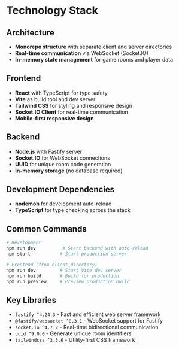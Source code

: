 # Technology Stack

## Architecture
- **Monorepo structure** with separate client and server directories
- **Real-time communication** via WebSocket (Socket.IO)
- **In-memory state management** for game rooms and player data

## Frontend
- **React** with TypeScript for type safety
- **Vite** as build tool and dev server
- **Tailwind CSS** for styling and responsive design
- **Socket.IO Client** for real-time communication
- **Mobile-first responsive design**

## Backend
- **Node.js** with Fastify server
- **Socket.IO** for WebSocket connections
- **UUID** for unique room code generation
- **In-memory storage** (no database required)

## Development Dependencies
- **nodemon** for development auto-reload
- **TypeScript** for type checking across the stack

## Common Commands
```bash
# Development
npm run dev          # Start backend with auto-reload
npm start           # Start production server

# Frontend (from client directory)
npm run dev         # Start Vite dev server
npm run build       # Build for production
npm run preview     # Preview production build
```

## Key Libraries
- `fastify ^4.24.3` - Fast and efficient web server framework
- `@fastify/websocket ^8.3.1` - WebSocket support for Fastify
- `socket.io ^4.7.2` - Real-time bidirectional communication
- `uuid ^9.0.0` - Generate unique room identifiers
- `tailwindcss ^3.3.6` - Utility-first CSS framework